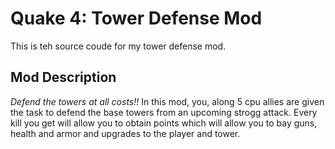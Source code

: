 # Quake 4: Tower Defense Mod
This is teh source coude for my tower defense mod. 

## Mod Description
*Defend the towers at all costs!!* In this mod, you, along 5 cpu allies are given the task to defend the base towers from an upcoming strogg attack. 
Every kill you get will allow you to obtain points which will allow you to bay guns, health and armor and upgrades to the player and tower.

